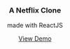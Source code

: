 <h3 align="center"> A Netflix Clone </h3>
<p align="center"> made with ReactJS </p>
<p align="center">
    <a href="https://netflix-clone-88e41.web.app/">View Demo</a>
 </p>
